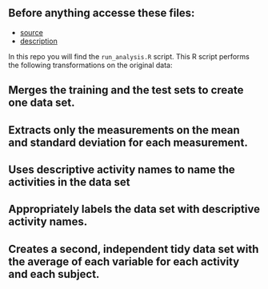 ## Before anything accesse these files:

* [source](https://d396qusza40orc.cloudfront.net/getdata%2Fprojectfiles%2FUCI%20HAR%20Dataset.zip) 
* [description](http://archive.ics.uci.edu/ml/datasets/Human+Activity+Recognition+Using+Smartphones)


In this repo you will find the `run_analysis.R` script. This R script performs the following transformations on the original data:

## Merges the training and the test sets to create one data set.

## Extracts only the measurements on the mean and standard deviation for each measurement.

## Uses descriptive activity names to name the activities in the data set

## Appropriately labels the data set with descriptive activity names. 

## Creates a second, independent tidy data set with the average of each variable for each activity and each subject. 
